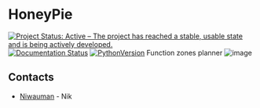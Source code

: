 # HoneyPie
[![Project Status: Active – The project has reached a stable, usable state and is being actively developed.](https://www.repostatus.org/badges/latest/active.svg)](https://www.repostatus.org/#active)
[![Documentation Status](https://readthedocs.org/projects/HoneyPie/badge/?version=latest)](https://HoneyPie.readthedocs.io/ru/latest/?badge=latest)
[![PythonVersion](https://img.shields.io/badge/python-3.10-blue)](https://pypi.org/project/scikit-learn/)
Function zones planner
![image](https://github.com/user-attachments/assets/30c5b72d-58e9-4869-9840-3642b2f48f85)
## Contacts
- [Niwauman](https://t.me/Niwauman) - Nik
